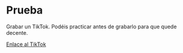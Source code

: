 # Prueba
Grabar un TikTok. Podéis practicar antes de grabarlo para que quede decente. 

[Enlace al TikTok](https://v16-webapp.tiktok.com/cef4492fe4766186133922d1c88b7003/62ab4bed/video/tos/useast2a/tos-useast2a-ve-0068c004/2772fe487f9244dea34d7a36402aae9a/?a=1988&ch=0&cr=0&dr=0&lr=tiktok_m&cd=0%7C0%7C1%7C0&cv=1&br=3096&bt=1548&btag=80000&cs=0&ds=3&ft=eXd.6HQqMyq8ZLdzFwe2NRzJyl7Gb&mime_type=video_mp4&qs=0&rc=ZjQzZmdpNjdlOzNkZzk7O0BpamRrOzo6Zmw4OzMzNzczM0AvMTY0NDFiNTQxMS4vMzJjYSNgc29hcjQwcGVgLS1kMTZzcw%3D%3D&l=2022061609272801019206117011084C0B)
